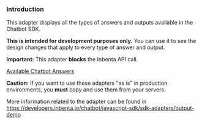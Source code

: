 ### Introduction
This adapter displays all the types of answers and outputs available in the Chatbot SDK.

**This is intended for development purposes only.** You can use it to see the design changes that apply to every type of answer and output.

**Important:** This adapter **blocks** the Inbenta API call.

<a href="https://developers.inbenta.io/chatbot/javascript-sdk/sdk-customization/actions#displaychatbotmessage">Available Chatbot Answers</a>


**Caution:** If you want to use these adapters "as is" in production environments, you **must** copy and use them from your servers.

More information related to the adapter can be found in https://developers.inbenta.io/chatbot/javascript-sdk/sdk-adapters/output-demo
